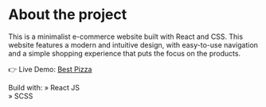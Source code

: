 # About the project

This is a minimalist e-commerce website built with React and CSS. This website features a modern and intuitive design, with easy-to-use navigation and a simple shopping experience that puts the focus on the products.

👉 Live Demo: [Best Pizza](https://github.com/facebook/create-react-app)

Build with:
» React JS  
» SCSS
